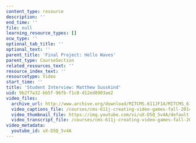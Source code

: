 ```yaml
---
content_type: resource
description: ''
end_time: ''
file: null
learning_resource_types: []
ocw_type: ''
optional_tab_title: ''
optional_text: ''
parent_title: 'Final Project: Hello Waves'
parent_type: CourseSection
related_resources_text: ''
resource_index_text: ''
resourcetype: Video
start_time: ''
title: 'Student Interview: Matthew Susskind'
uid: 9b2f7a32-bb5f-96fb-f1c8-d12ed8903ae2
video_files:
  archive_url: http://www.archive.org/download/MITCMS.611JF14/MITCMS_611JF14_Matt_Susskind_300k.mp4
  video_captions_file: /courses/cms-611j-creating-video-games-fall-2014/45b775e65a0f5f2eb345ff0c02e0bac1_uX-D5Q_5v4A.vtt
  video_thumbnail_file: https://img.youtube.com/vi/uX-D5Q_5v4A/default.jpg
  video_transcript_file: /courses/cms-611j-creating-video-games-fall-2014/9480eaa3268ad9f1920d9655a25a52e8_uX-D5Q_5v4A.pdf
video_metadata:
  youtube_id: uX-D5Q_5v4A
---
```

